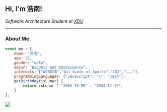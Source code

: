 <h2> Hi, I'm 浩南! </h2>
<p><em>Software Architecture Student at <a href="https://www.xidian.edu.cn/">XDU</a></em></p>

---

###  About Me  

```javascript
const me = {
    name: "浩南",
    age: 21,
    gender: "male",
    major: "BigData and DataScience",
    interests: ["WEB前端","All kinds of Sports","CS2","..."],
    programmingLanguages: ["JavaScript", "C", "Java"],
    getBirthday(isLunar) {
        return isLunar ? "2004-10-08" : "2004-11-19";
    }
};
```
<img   align="center" src="https://github-readme-stats.vercel.app/api?username=ComPleHN&locale=cn&line_height=33&show_icons=true&hide=&theme=&rank_icon=default&custom_title=相关信息"/>
